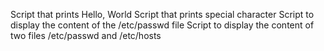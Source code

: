Script that prints Hello, World
Script that prints special character
Script to display the content of the /etc/passwd file
Script to display the content of two files /etc/passwd and /etc/hosts
